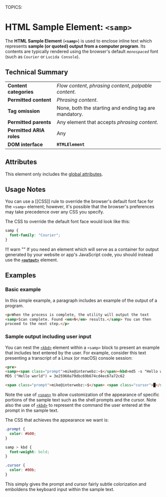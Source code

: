 TOPICS: <samp>

# HTML Sample Element: `<samp>`

The **HTML Sample Element** (**`<samp>`**) is used to enclose inline text
which represents **sample (or quoted) output from a computer program**.
Its contents are typically rendered using the browser's
default *`monospaced`* font (such as `Courier` or `Lucida Console`).

## Technical Summary

|  |  |
| :-- | :-- |
| **Content categories** | *Flow content*, *phrasing content*, *palpable content*. |
| **Permitted content** | *Phrasing content*.|
| **Tag omission** | None, both the starting and ending tag are mandatory. |
| **Permitted parents** | Any element that accepts *phrasing content*. |
| **Permitted ARIA roles** | Any |
| **DOM interface** | **`HTMLElement`** |

## Attributes

This element only includes the [global attributes](/en/webfrontend/HTML_Global_Attributes).

## Usage Notes

You can use a [[CSS]] rule to override the browser's default font face for the `<samp>` element; however,
it's possible that the browser's preferences may take precedence over any CSS you specify.

The CSS to override the default font face would look like this:

```css
samp {
  font-family: "Courier";
}
```

!!! warn ""
    If you need an element which will serve as a container for output generated by your website or
    app's JavaScript code, you should instead use the **[`<output>`](/en/webfrontend/<output>)** element.

## Examples

### Basic example

In this simple example, a paragraph includes an example of the output of a program.

```html
<p>When the process is complete, the utility will output the text
<samp>Scan complete. Found <em>N</em> results.</samp> You can then
proceed to the next step.</p>
```

### Sample output including user input

You can nest the [`<kbd>`](/en/webfrontend/<kbd>) element within a `<samp>` block to present
an example that includes text entered by the user. For example, consider this text presenting
a transcript of a Linux (or macOS) console session:

```html
<pre>
<samp><span class="prompt">mike@interwebz:~$</span><kbd>md5 -s "Hello world"</kbd>
MD5 ("Hello world") = 3e25960a79dbc69b674cd4ec67a72c62

<span class="prompt">mike@interwebz:~$</span> <span class="cursor">█</span></samp></pre>
```

Note the use of [`<span>`](/en/webfrontend/<span>) to allow customization of the appearance of
specific portions of the sample text such as the shell prompts and the cursor. Note also the use of
[`<kbd>`](/en/webfrontend/<kbd>) to represent the command the user entered at the prompt
in the sample text.

The CSS that achieves the appearance we want is:

```css
.prompt {
  color: #b00;
}

samp > kbd {
  font-weight: bold;
}

.cursor {
  color: #00b;
}
```

This simply gives the prompt and cursor fairly subtle colorization and emboldens the
keyboard input within the sample text.

